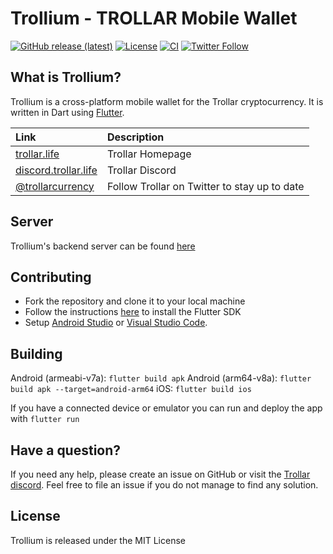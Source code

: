 # Trollium - TROLLAR Mobile Wallet

[![GitHub release (latest)](https://img.shields.io/github/v/release/trollarcurrency/trollium_wallet_flutter)](https://github.com/trollarcurrency/trollium_wallet_flutter/releases) [![License](https://img.shields.io/github/license/trollarcurrency/trollium_wallet_flutter)](https://github.com/trollarcurrency/trollium_wallet_flutter/blob/master/LICENSE) [![CI](https://github.com/trollarcurrency/trollium_wallet_flutter/workflows/CI/badge.svg)](https://github.com/trollarcurrency/trollium_wallet_flutter/actions?query=workflow%3ACI) [![Twitter Follow](https://img.shields.io/twitter/follow/trollarcurrency?style=social)](https://twitter.com/intent/follow?screen_name=trollarcurrency)

## What is Trollium?

Trollium is a cross-platform mobile wallet for the Trollar cryptocurrency. It is written in Dart using [Flutter](https://flutter.io).

| Link | Description |
| :----- | :------ |
[trollar.life](https://trollar.life) | Trollar Homepage
[discord.trollar.life](https://discord.trollar.life) | Trollar Discord
[@trollarcurrency](https://twitter.com/trollarcurrency) | Follow Trollar on Twitter to stay up to date

## Server

Trollium's backend server can be found [here](https://github.com/trollarcurrency/trollium-wallet-server)

## Contributing

* Fork the repository and clone it to your local machine
* Follow the instructions [here](https://flutter.io/docs/get-started/install) to install the Flutter SDK
* Setup [Android Studio](https://flutter.io/docs/development/tools/android-studio) or [Visual Studio Code](https://flutter.io/docs/development/tools/vs-code).

## Building

Android (armeabi-v7a): `flutter build apk`
Android (arm64-v8a): `flutter build apk --target=android-arm64`
iOS: `flutter build ios`

If you have a connected device or emulator you can run and deploy the app with `flutter run`

## Have a question?

If you need any help, please create an issue on GitHub or visit the [Trollar discord](https://discord.trollar.life). Feel free to file an issue if you do not manage to find any solution.

## License

Trollium is released under the MIT License

